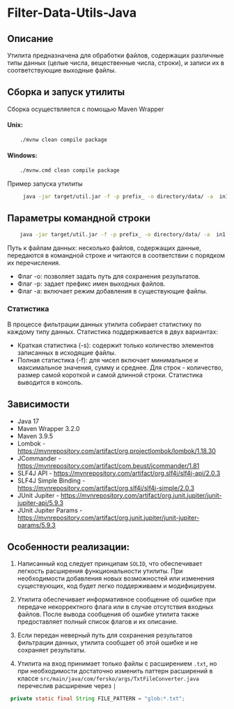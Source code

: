 # Filter-Data-Utils-Java

## Описание

Утилита предназначена для обработки файлов, содержащих различные типы данных (целые числа, вещественные числа, строки),
и записи их в соответствующие выходные файлы.

## Сборка и запуск утилиты

Сборка осуществляется с помощью Maven Wrapper

#### Unix:

```zsh
    ./mvnw clean compile package
```

#### Windows:

```zsh
    ./mvnw.cmd clean compile package
```

Пример запуска утилиты

```zsh
     java -jar target/util.jar -f -p prefix_ -o directory/data/ -a  in1.txt in2.txt
```

## Параметры командной строки

```zsh
    java -jar target/util.jar -f -p prefix_ -o directory/data/ -a  in1.txt in2.txt
```

Путь к файлам данных: несколько файлов, содержащих данные, передаются в командной строке и читаются в соответствии с
порядком их перечисления.

* Флаг -o: позволяет задать путь для сохранения результатов.
* Флаг -p: задает префикс имен выходных файлов.
* Флаг -a: включает режим добавления в существующие файлы.

### Статистика

В процессе фильтрации данных утилита собирает статистику по каждому типу данных. Статистика поддерживается в двух
вариантах:

* Краткая статистика (-s): содержит только количество элементов записанных в исходящие файлы.
* Полная статистика (-f): для чисел включает минимальное и максимальное значения, сумму и среднее. Для строк -
  количество, размер самой короткой и самой длинной строки.
  Статистика выводится в консоль.

## Зависимости

* Java 17
* Maven Wrapper 3.2.0
* Maven 3.9.5
* Lombok - https://mvnrepository.com/artifact/org.projectlombok/lombok/1.18.30
* JCommander - https://mvnrepository.com/artifact/com.beust/jcommander/1.81
* SLF4J API - https://mvnrepository.com/artifact/org.slf4j/slf4j-api/2.0.3
* SLF4J Simple Binding - https://mvnrepository.com/artifact/org.slf4j/slf4j-simple/2.0.3
* JUnit Jupiter - https://mvnrepository.com/artifact/org.junit.jupiter/junit-jupiter-api/5.9.3
* JUnit Jupiter Params - https://mvnrepository.com/artifact/org.junit.jupiter/junit-jupiter-params/5.9.3

## Особенности реализации:

1. Написанный код следует принципам `SOLID`, что обеспечивает легкость расширения функциональности утилиты. При
   необходимости добавления новых возможностей или изменения существующих, код будет легко поддерживаем и модифицируем.

2. Утилита обеспечивает информативное сообщение об ошибке при передаче некорректного флага или в случае отсутствия
   входных файлов. После вывода сообщения об ошибке утилита также предоставляет полный список флагов и их описание.

3. Если передан неверный путь для сохранения результатов фильтрации данных, утилита сообщает об этой ошибке и не
   сохраняет результаты.

4. Утилита на вход принимает только файлы с расширением `.txt`, но при необходимости достаточно изменить паттерн
   расширений в классе `src/main/java/com/fersko/args/TxtFileConverter.java` перечеслив расширение через `|`

 ```java
  private static final String FILE_PATTERN = "glob:*.txt";
``` 
